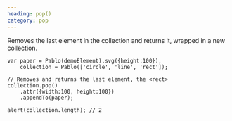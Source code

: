 ```yaml
--- 
heading: pop()
category: pop
---
```


Removes the last element in the collection and returns it, wrapped in a new collection.

    var paper = Pablo(demoElement).svg({height:100}),
        collection = Pablo(['circle', 'line', 'rect']);

    // Removes and returns the last element, the <rect>
    collection.pop()
        .attr({width:100, height:100})
        .appendTo(paper);

    alert(collection.length); // 2
